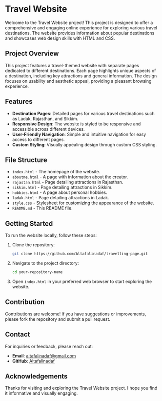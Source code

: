 # Travel Website

Welcome to the Travel Website project! This project is designed to offer a comprehensive and engaging online experience for exploring various travel destinations. The website provides information about popular destinations and showcases web design skills with HTML and CSS.

## Project Overview

This project features a travel-themed website with separate pages dedicated to different destinations. Each page highlights unique aspects of a destination, including key attractions and general information. The design focuses on usability and aesthetic appeal, providing a pleasant browsing experience.

## Features

- **Destination Pages**: Detailed pages for various travel destinations such as Ladak, Rajasthan, and Sikkim.
- **Responsive Design**: The website is styled to be responsive and accessible across different devices.
- **User-Friendly Navigation**: Simple and intuitive navigation for easy access to different pages.
- **Custom Styling**: Visually appealing design through custom CSS styling.

## File Structure

- `index.html` - The homepage of the website.
- `aboutme.html` - A page with information about the creator.
- `rajastan.html` - Page detailing attractions in Rajasthan.
- `sikkim.html` - Page detailing attractions in Sikkim.
- `hobbies.html` - A page about personal hobbies.
- `ladak.html` - Page detailing attractions in Ladak.
- `style.css` - Stylesheet for customizing the appearance of the website.
- `README.md` - This README file.

## Getting Started

To run the website locally, follow these steps:

1. Clone the repository:
    ```bash
    git clone https://github.com/Altafalinadaf/travelling-page.git
    ```
2. Navigate to the project directory:
    ```bash
    cd your-repository-name
    ```
3. Open `index.html` in your preferred web browser to start exploring the website.

## Contribution

Contributions are welcome! If you have suggestions or improvements, please fork the repository and submit a pull request.

## Contact

For inquiries or feedback, please reach out:

- **Email**: altafalinadaf@gmail.com
- **GitHub**: [Altafalinadaf](https://github.com/Altafalinadaf)

## Acknowledgements

Thanks for visiting and exploring the Travel Website project. I hope you find it informative and visually engaging.
